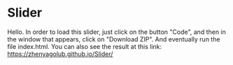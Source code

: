 # Slider
Hello. In order to load this slider, just click on the button "Code", and then in the window that appears, click on "Download ZIP". And eventually run the file index.html.
You can also see the result at this link: https://zhenyagolub.github.io/Slider/
